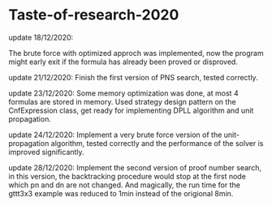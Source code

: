 # Taste-of-research-2020

update 18/12/2020:

The brute force with optimized approch was implemented, now the program might early exit if the formula has already been 
proved or disproved.

update 21/12/2020:
Finish the first version of PNS search, tested correctly.

update 23/12/2020:
Some memory optimization was done, at most 4 formulas are stored in memory. Used strategy design pattern on the CnfExpression class,
get ready for implementing DPLL algorithm and unit propagation.

update 24/12/2020:
Implement a very brute force version of the unit-propagation algorithm, tested correctly and the performance of the solver is improved
significantly. 

update 28/12/2020:
Implement the second version of proof number search, in this version, the backtracking procedure would stop at the first node which
pn and dn are not changed. And magically, the run time for the gttt3x3 example was reduced to 1min instead of the origional 8min.



